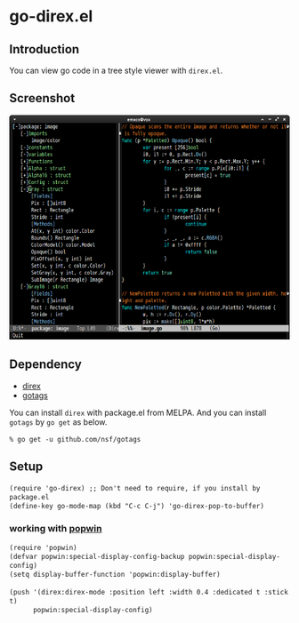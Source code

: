 # go-direx.el

## Introduction
You can view go code in a tree style viewer with `direx.el`.


## Screenshot

![go-direx1](image/go-direx1.png)


## Dependency

* [direx](https://github.com/m2ym/direx-el)
* [gotags](https://github.com/jstemmer/gotags)

You can install `direx` with package.el from MELPA.
And you can install `gotags` by `go get` as below.

```
% go get -u github.com/nsf/gotags
```


## Setup

```elisp
(require 'go-direx) ;; Don't need to require, if you install by package.el
(define-key go-mode-map (kbd "C-c C-j") 'go-direx-pop-to-buffer)
```

### working with [popwin](https://github.com/m2ym/popwin-el)

```elisp
(require 'popwin)
(defvar popwin:special-display-config-backup popwin:special-display-config)
(setq display-buffer-function 'popwin:display-buffer)

(push '(direx:direx-mode :position left :width 0.4 :dedicated t :stick t)
      popwin:special-display-config)
```
